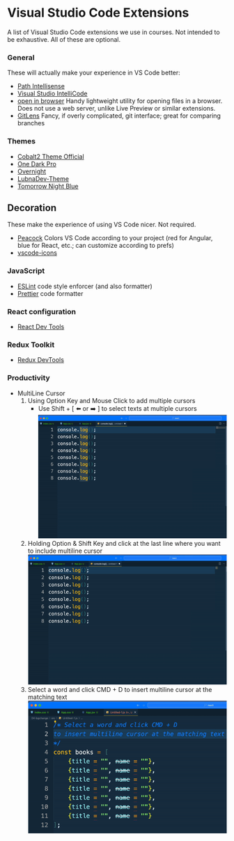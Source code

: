 # Visual Studio Code Extensions

A list of Visual Studio Code extensions we use in courses. Not intended to be exhaustive. All of these are optional.

### General

These will actually make your experience in VS Code better:

- [Path Intellisense](https://marketplace.visualstudio.com/items?itemName=christian-kohler.path-intellisense)
- [Visual Studio IntelliCode](https://marketplace.visualstudio.com/items?itemName=VisualStudioExptTeam.vscodeintellicode)
- [open in browser](https://marketplace.visualstudio.com/items?itemName=techer.open-in-browser) Handy lightweight utility for opening files in a browser. Does not use a web server, unlike Live Preview or similar extensions.
- [GitLens](https://marketplace.visualstudio.com/items?itemName=eamodio.gitlens) Fancy, if overly complicated, git interface; great for comparing branches


### Themes

- [Cobalt2 Theme Official](https://marketplace.visualstudio.com/items?itemName=wesbos.theme-cobalt2)
- [One Dark Pro](https://marketplace.visualstudio.com/items?itemName=zhuangtongfa.Material-theme) 
- [Overnight](https://marketplace.visualstudio.com/items?itemName=cev.overnight)
- [LubnaDev-Theme](https://marketplace.visualstudio.com/items?itemName=lubnadev.lubnadev-theme)
- [Tomorrow Night Blue](https://marketplace.visualstudio.com/items?itemName=gerane.Theme-TomorrowNightBlue) 

## Decoration

These make the experience of using VS Code nicer. Not required.

- [Peacock](https://marketplace.visualstudio.com/items?itemName=johnpapa.vscode-peacock) Colors VS Code according to your project (red for Angular, blue for React, etc.; can customize according to prefs)
- [vscode-icons](https://marketplace.visualstudio.com/items?itemName=vscode-icons-team.vscode-icons)

### JavaScript

- [ESLint](https://marketplace.visualstudio.com/items?itemName=dbaeumer.vscode-eslint) code style enforcer (and also formatter)
- [Prettier](https://marketplace.visualstudio.com/items?itemName=esbenp.prettier-vscode) code formatter

### React configuration

- [React Dev Tools](https://beta.reactjs.org/learn/react-developer-tools)

### Redux Toolkit

- [Redux DevTools](https://github.com/reduxjs/redux-devtools)

### Productivity

*  MultiLine Cursor
    1. Using Option Key and Mouse Click to add multiple cursors
        - Use Shift + [ ⬅️ or ➡️ ] to select texts at multiple cursors
    ![Example](multiline1.gif)
    2. Holding Option & Shift Key and click at the last line where you want to include multiline cursor
    ![Example](multiline2.gif)
    3. Select a word and click CMD + D to insert multiline cursor at the matching text 
    ![Example](multiline3.gif)


